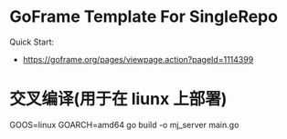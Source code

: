 # GoFrame Template For SingleRepo

Quick Start:

- https://goframe.org/pages/viewpage.action?pageId=1114399

# 交叉编译(用于在 liunx 上部署)

GOOS=linux GOARCH=amd64 go build -o mj_server main.go

